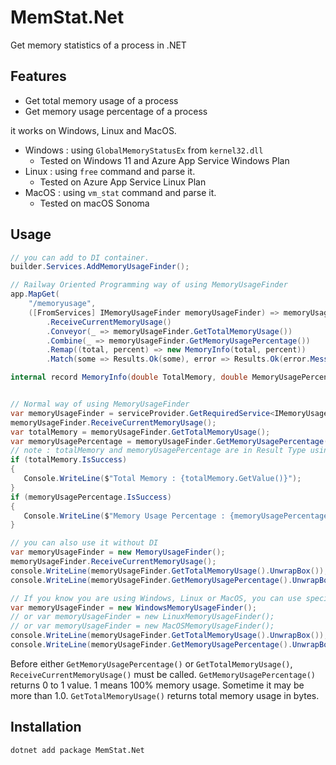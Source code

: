 # MemStat.Net

Get memory statistics of a process in .NET

## Features

- Get total memory usage of a process
- Get memory usage percentage of a process

it works on Windows, Linux and MacOS.

- Windows : using `GlobalMemoryStatusEx` from `kernel32.dll`
    - Tested on Windows 11 and Azure App Service Windows Plan
- Linux : using `free` command and parse it.
    - Tested on Azure App Service Linux Plan
- MacOS : using `vm_stat` command and parse it.
    - Tested on macOS Sonoma

## Usage

```csharp
// you can add to DI container.
builder.Services.AddMemoryUsageFinder();

// Railway Oriented Programming way of using MemoryUsageFinder
app.MapGet(
    "/memoryusage",
    ([FromServices] IMemoryUsageFinder memoryUsageFinder) => memoryUsageFinder
        .ReceiveCurrentMemoryUsage()
        .Conveyor(_ => memoryUsageFinder.GetTotalMemoryUsage())
        .Combine(_ => memoryUsageFinder.GetMemoryUsagePercentage())
        .Remap((total, percent) => new MemoryInfo(total, percent))
        .Match(some => Results.Ok(some), error => Results.Ok(error.Message)));

internal record MemoryInfo(double TotalMemory, double MemoryUsagePercentage);


// Normal way of using MemoryUsageFinder
var memoryUsageFinder = serviceProvider.GetRequiredService<IMemoryUsageFinder>() ?? throw new InvalidOperationException("IMemoryUsageFinder is not registered");
memoryUsageFinder.ReceiveCurrentMemoryUsage();
var totalMemory = memoryUsageFinder.GetTotalMemoryUsage();
var memoryUsagePercentage = memoryUsageFinder.GetMemoryUsagePercentage();
// note : totalMemory and memoryUsagePercentage are in Result Type using ResultBox and double type.
if (totalMemory.IsSuccess)
{
   Console.WriteLine($"Total Memory : {totalMemory.GetValue()}");
}
if (memoryUsagePercentage.IsSuccess)
{
   Console.WriteLine($"Memory Usage Percentage : {memoryUsagePercentage.GetValue()}");
}

// you can also use it without DI
var memoryUsageFinder = new MemoryUsageFinder();
memoryUsageFinder.ReceiveCurrentMemoryUsage();
console.WriteLine(memoryUsageFinder.GetTotalMemoryUsage().UnwrapBox());
console.WriteLine(memoryUsageFinder.GetMemoryUsagePercentage().UnwrapBox());

// If you know you are using Windows, Linux or MacOS, you can use specific implementation.
var memoryUsageFinder = new WindowsMemoryUsageFinder();
// or var memoryUsageFinder = new LinuxMemoryUsageFinder();
// or var memoryUsageFinder = new MacOSMemoryUsageFinder();
console.WriteLine(memoryUsageFinder.GetTotalMemoryUsage().UnwrapBox());
console.WriteLine(memoryUsageFinder.GetMemoryUsagePercentage().UnwrapBox());
```

Before either `GetMemoryUsagePercentage()` or `GetTotalMemoryUsage()`, `ReceiveCurrentMemoryUsage()` must be
called.
`GetMemoryUsagePercentage()` returns 0 to 1 value. 1 means 100% memory usage. Sometime it may be more than 1.0.
`GetTotalMemoryUsage()` returns total memory usage in bytes.

## Installation

```bash
dotnet add package MemStat.Net
```
